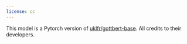 ```yaml
---
license: cc
---
```


This model is a Pytorch version of [uklfr/gottbert-base](https://huggingface.co/uklfr/gottbert-base). All credits to their developers.
